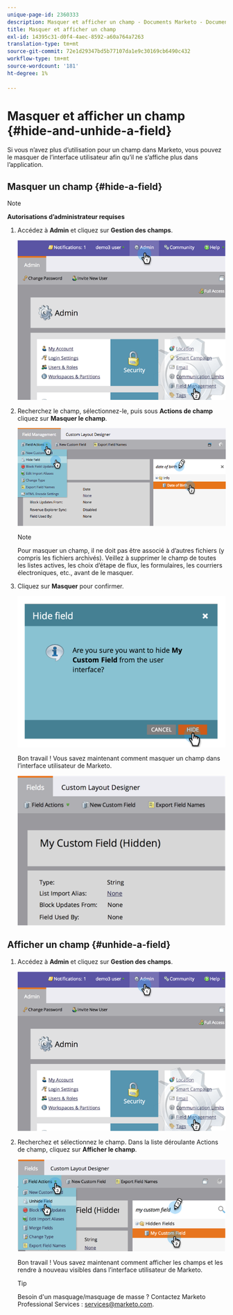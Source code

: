 ```yaml
---
unique-page-id: 2360333
description: Masquer et afficher un champ - Documents Marketo - Documentation du produit
title: Masquer et afficher un champ
exl-id: 14395c31-d0f4-4aec-8592-a60a764a7263
translation-type: tm+mt
source-git-commit: 72e1d29347bd5b77107da1e9c30169cb6490c432
workflow-type: tm+mt
source-wordcount: '181'
ht-degree: 1%

---
```


# Masquer et afficher un champ {#hide-and-unhide-a-field}

Si vous n’avez plus d’utilisation pour un champ dans Marketo, vous pouvez le masquer de l’interface utilisateur afin qu’il ne s’affiche plus dans l’application.

## Masquer un champ {#hide-a-field}

>[!NOTE]
>
>**Autorisations d’administrateur requises**

1. Accédez à **Admin** et cliquez sur **Gestion des champs**.

   ![](assets/image2014-9-18-13-3a10-3a3.png)

1. Recherchez le champ, sélectionnez-le, puis sous **Actions de champ** cliquez sur **Masquer le champ**.

   ![](assets/fieldmanagement-hidefield-.png)

   >[!NOTE]
   >
   >Pour masquer un champ, il ne doit pas être associé à d’autres fichiers (y compris les fichiers archivés). Veillez à supprimer le champ de toutes les listes actives, les choix d’étape de flux, les formulaires, les courriers électroniques, etc., avant de le masquer.

1. Cliquez sur **Masquer** pour confirmer.

   ![](assets/image2014-9-18-13-3a10-3a36.png)

   Bon travail ! Vous savez maintenant comment masquer un champ dans l’interface utilisateur de Marketo.

   ![](assets/image2014-9-18-13-3a10-3a45.png)

## Afficher un champ {#unhide-a-field}

1. Accédez à **Admin** et cliquez sur **Gestion des champs**.

   ![](assets/image2014-9-18-13-3a11-3a3.png)

1. Recherchez et sélectionnez le champ. Dans la liste déroulante Actions de champ, cliquez sur **Afficher le champ**.

   ![](assets/image2014-9-18-13-3a11-3a46.png)

   Bon travail ! Vous savez maintenant comment afficher les champs et les rendre à nouveau visibles dans l’interface utilisateur de Marketo.

   >[!TIP]
   >
   >Besoin d&#39;un masquage/masquage de masse ? Contactez Marketo Professional Services : services@marketo.com.
